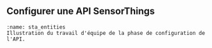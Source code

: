 ## Configurer une API SensorThings
```{figure} img/configure-loop.png
:name: sta_entities
Illustration du travail d'équipe de la phase de configuration de l'API.
```
